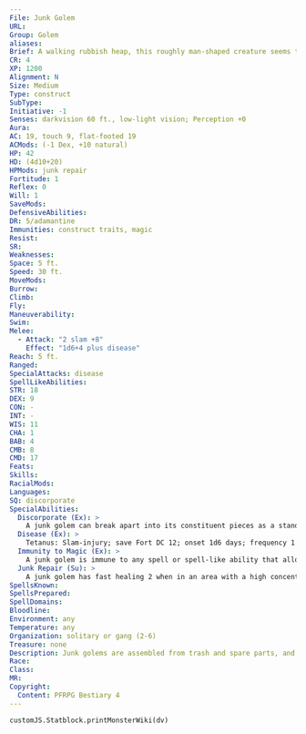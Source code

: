 ```yaml
---
File: Junk Golem
URL: 
Group: Golem
aliases: 
Brief: A walking rubbish heap, this roughly man-shaped creature seems to be barely holding itself together.
CR: 4
XP: 1200
Alignment: N
Size: Medium
Type: construct
SubType: 
Initiative: -1
Senses: darkvision 60 ft., low-light vision; Perception +0
Aura: 
AC: 19, touch 9, flat-footed 19
ACMods: (-1 Dex, +10 natural)
HP: 42
HD: (4d10+20)
HPMods: junk repair
Fortitude: 1
Reflex: 0
Will: 1
SaveMods: 
DefensiveAbilities: 
DR: 5/adamantine
Immunities: construct traits, magic
Resist: 
SR: 
Weaknesses: 
Space: 5 ft.
Speed: 30 ft.
MoveMods: 
Burrow: 
Climb: 
Fly: 
Maneuverability: 
Swim: 
Melee: 
  - Attack: "2 slam +8"
    Effect: "1d6+4 plus disease"
Reach: 5 ft.
Ranged: 
SpecialAttacks: disease
SpellLikeAbilities: 
STR: 18
DEX: 9
CON: -
INT: -
WIS: 11
CHA: 1
BAB: 4
CMB: 8
CMD: 17
Feats: 
Skills: 
RacialMods: 
Languages: 
SQ: discorporate
SpecialAbilities:
  Discorporate (Ex): >
    A junk golem can break apart into its constituent pieces as a standard action, becoming a swarming mass of Tiny parts. It gains the swarm subtype, its space changes to 10 feet, and its reach changes to 0. In this form, it gains a swarm attack that deals 1d6 points of damage and inflicts disease, but loses its slam attacks. It can revert back to its normal form as a full-round action.
  Disease (Ex): >
    Tetanus: Slam-injury; save Fort DC 12; onset 1d6 days; frequency 1 day; effect 1d4 Dex damage. Each time someone takes Dexterity damage from tetanus, there's a 50% chance his jaw muscles stiffen, preventing speech and the use of spells with verbal components for 24 hours; cure 2 consecutive saves. The save DC is Constitution-based.
  Immunity to Magic (Ex): >
    A junk golem is immune to any spell or spell-like ability that allows spell resistance. In addition, certain spells and effects function differently against a junk golem, as noted below. • A shatter spell causes a junk golem to discorporate and dazes it for 1 round. • A grease spell affects the junk golem as if it were haste for 1d6 rounds and ends any slow effect on it. • An arcane lock or hold portal spell affects the junk golem as if it were a slow spell for 1d6 rounds and breaks any haste effect on it. • A wood shape or rusting grasp spell deals 2d6 points of damage to a junk golem.
  Junk Repair (Su): >
    A junk golem has fast healing 2 when in an area with a high concentration of debris, such as a refuse heap or the area created by another junk golem's discorporate ability.
SpellsKnown: 
SpellsPrepared: 
SpellDomains: 
Bloodline: 
Environment: any
Temperature: any
Organization: solitary or gang (2-6)
Treasure: none
Description: Junk golems are assembled from trash and spare parts, and often leave trails of garbage in their wakes.  Construction  A junk golem's body is made up of 250 pounds of assorted rubbish with 200 gp of spare metal and copper wire.  JUNK GOLEM  CL 7th; Price 10,200 gp  Construction  Requirements Craft Construct, false life, lesser geas, minor creation, rusting grasp, creator must be caster level 7th; Skill Craft (sculpture); Cost 5,200 gp
Race: 
Class: 
MR: 
Copyright:
  Content: PFRPG Bestiary 4
---
```

```dataviewjs
customJS.Statblock.printMonsterWiki(dv)
```
